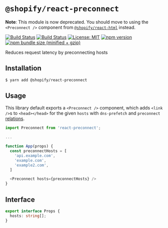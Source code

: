# `@shopify/react-preconnect`

**Note**: This module is now deprecated. You should move to using the `<Preconnect />` component from [`@shopify/react-html`](../react-html) instead.

[![Build Status](https://github.com/Shopify/quilt/workflows/Node-CI/badge.svg?branch=main)](https://github.com/Shopify/quilt/actions?query=workflow%3ANode-CI)
[![Build Status](https://github.com/Shopify/quilt/workflows/Ruby-CI/badge.svg?branch=main)](https://github.com/Shopify/quilt/actions?query=workflow%3ARuby-CI)
[![License: MIT](https://img.shields.io/badge/License-MIT-green.svg)](LICENSE.md) [![npm version](https://badge.fury.io/js/%40shopify%2Freact-preconnect.svg)](https://badge.fury.io/js/%40shopify%2Freact-preconnect.svg) [![npm bundle size (minified + gzip)](https://img.shields.io/bundlephobia/minzip/@shopify/react-preconnect.svg)](https://img.shields.io/bundlephobia/minzip/@shopify/react-preconnect.svg)

Reduces request latency by preconnecting hosts

## Installation

```bash
$ yarn add @shopify/react-preconnect
```

## Usage

This library default exports a `<Preconnect />` component, which adds `<link />`s to `<head></head>` for the given `hosts` with `dns-prefetch` and `preconnect` [relations](https://developer.mozilla.org/en-US/docs/Web/HTML/Link_types).

```javascript
import Preconnect from 'react-preconnect';

...

function App(props) {
  const preconnectHosts = [
    'api.example.com',
    'example.com',
    'example2.com',
  ]

  <Preconnect hosts={preconnectHosts} />
}
```

## Interface

```typescript
export interface Props {
  hosts: string[];
}
```
